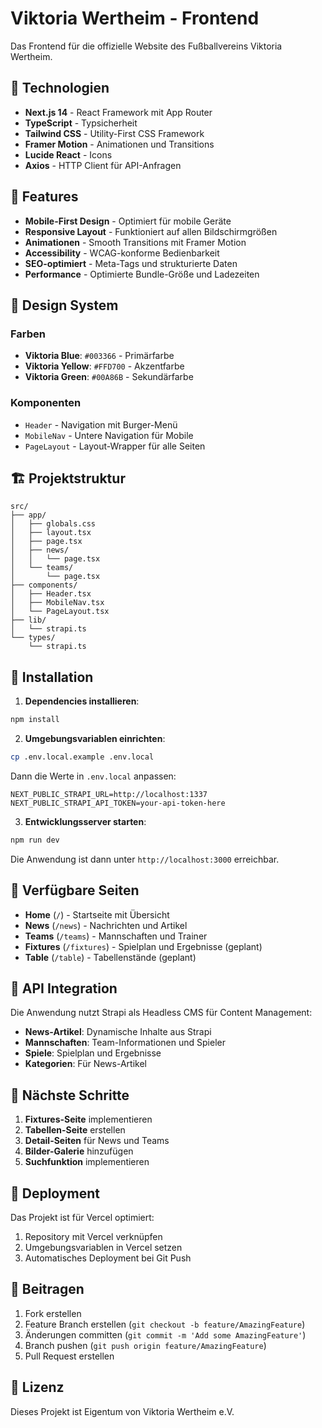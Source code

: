 # Viktoria Wertheim - Frontend

Das Frontend für die offizielle Website des Fußballvereins Viktoria Wertheim.

## 🚀 Technologien

- **Next.js 14** - React Framework mit App Router
- **TypeScript** - Typsicherheit
- **Tailwind CSS** - Utility-First CSS Framework
- **Framer Motion** - Animationen und Transitions
- **Lucide React** - Icons
- **Axios** - HTTP Client für API-Anfragen

## 📱 Features

- **Mobile-First Design** - Optimiert für mobile Geräte
- **Responsive Layout** - Funktioniert auf allen Bildschirmgrößen
- **Animationen** - Smooth Transitions mit Framer Motion
- **Accessibility** - WCAG-konforme Bedienbarkeit
- **SEO-optimiert** - Meta-Tags und strukturierte Daten
- **Performance** - Optimierte Bundle-Größe und Ladezeiten

## 🎨 Design System

### Farben
- **Viktoria Blue**: `#003366` - Primärfarbe
- **Viktoria Yellow**: `#FFD700` - Akzentfarbe
- **Viktoria Green**: `#00A86B` - Sekundärfarbe

### Komponenten
- `Header` - Navigation mit Burger-Menü
- `MobileNav` - Untere Navigation für Mobile
- `PageLayout` - Layout-Wrapper für alle Seiten

## 🏗️ Projektstruktur

```
src/
├── app/
│   ├── globals.css
│   ├── layout.tsx
│   ├── page.tsx
│   ├── news/
│   │   └── page.tsx
│   └── teams/
│       └── page.tsx
├── components/
│   ├── Header.tsx
│   ├── MobileNav.tsx
│   └── PageLayout.tsx
├── lib/
│   └── strapi.ts
└── types/
    └── strapi.ts
```

## 🔧 Installation

1. **Dependencies installieren**:
```bash
npm install
```

2. **Umgebungsvariablen einrichten**:
```bash
cp .env.local.example .env.local
```

Dann die Werte in `.env.local` anpassen:
```
NEXT_PUBLIC_STRAPI_URL=http://localhost:1337
NEXT_PUBLIC_STRAPI_API_TOKEN=your-api-token-here
```

3. **Entwicklungsserver starten**:
```bash
npm run dev
```

Die Anwendung ist dann unter `http://localhost:3000` erreichbar.

## 📄 Verfügbare Seiten

- **Home** (`/`) - Startseite mit Übersicht
- **News** (`/news`) - Nachrichten und Artikel
- **Teams** (`/teams`) - Mannschaften und Trainer
- **Fixtures** (`/fixtures`) - Spielplan und Ergebnisse (geplant)
- **Table** (`/table`) - Tabellenstände (geplant)

## 🔌 API Integration

Die Anwendung nutzt Strapi als Headless CMS für Content Management:

- **News-Artikel**: Dynamische Inhalte aus Strapi
- **Mannschaften**: Team-Informationen und Spieler
- **Spiele**: Spielplan und Ergebnisse
- **Kategorien**: Für News-Artikel

## 🎯 Nächste Schritte

1. **Fixtures-Seite** implementieren
2. **Tabellen-Seite** erstellen
3. **Detail-Seiten** für News und Teams
4. **Bilder-Galerie** hinzufügen
5. **Suchfunktion** implementieren

## 🚀 Deployment

Das Projekt ist für Vercel optimiert:

1. Repository mit Vercel verknüpfen
2. Umgebungsvariablen in Vercel setzen
3. Automatisches Deployment bei Git Push

## 🤝 Beitragen

1. Fork erstellen
2. Feature Branch erstellen (`git checkout -b feature/AmazingFeature`)
3. Änderungen committen (`git commit -m 'Add some AmazingFeature'`)
4. Branch pushen (`git push origin feature/AmazingFeature`)
5. Pull Request erstellen

## 📄 Lizenz

Dieses Projekt ist Eigentum von Viktoria Wertheim e.V. 